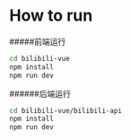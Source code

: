 # How to run

#####前端运行

```bash
cd bilibili-vue
npm install
npm run dev
```

######后端运行
```bash
cd bilibili-vue/bilibili-api
npm install
npm run dev
```

